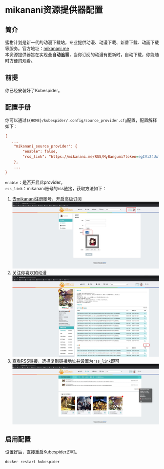 # mikanani资源提供器配置
## 简介
蜜柑计划是新一代的动漫下载站，专业提供动漫、动漫下載、新番下载、动画下载等服务。官方地址：[mikanani.me](https://mikanani.me/)  
本资源提供器旨在实现**全自动追番**，当你订阅的动漫有更新时，自动下载，你能随时方便的观看。

## 前提
你已经安装好了Kubespider。

## 配置手册
你可以通过`${HOME}/kubespider/.config/source_provider.cfg`配置，配置解释如下：
```cfg
{
   ...
    "mikanani_source_provider": {
        "enable": false,
        "rss_link": "https://mikanani.me/RSS/MyBangumi?token=egIVi24Uxfg68bFDW5ehVgpHCadfZ1AULNYot%2b95mDo%3d"
    },
    ...
}
```

`enable`：是否开启此provider。  
`rss_link`：mikanani账号的rss链接，获取方法如下：  

1. 去[mikanani](https://mikanani.me/)注册账号，开启高级订阅 
   ![img](./images/mikanani_source_provider_cfg_1.jpg)
2. 关注你喜欢的动漫
   ![img](./images/mikanani_source_provider_cfg_2.jpg)
3. 查看RSS链接，选择复制链接地址并设置为`rss_link`即可
   ![img](./images/mikanani_source_provider_cfg_3.jpg)

## 启用配置
设置好后，直接重启Kubespider即可。
```sh
docker restart kubespider
```
